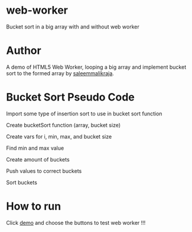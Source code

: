 # web-worker
Bucket sort in a big array with and without web worker


# Author
A demo of HTML5 Web Worker, looping a big array and implement bucket sort to the formed array by [saleemmalikraja](https://medium.com/@saleemmalikraja).

# Bucket Sort Pseudo Code

  Import some type of insertion sort to use in bucket sort function
  
  Create bucketSort function (array, bucket size)

  Create vars for i, min, max, and bucket size

  Find min and max value
  
  Create amount of buckets
  
  Push values to correct buckets 
  
  Sort buckets

# How to run
Click [demo](https://web-worker-ff594.firebaseapp.com/) and choose the buttons to test web worker !!!
